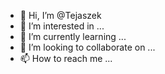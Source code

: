 - 👋 Hi, I’m @Tejaszek
- 👀 I’m interested in ...
- 🌱 I’m currently learning ...
- 💞️ I’m looking to collaborate on ...
- 📫 How to reach me ...

<!---
Tejaszek/Tejaszek is a ✨ special ✨ repository because its `README.md` (this file) appears on your GitHub profile.
You can click the Preview link to take a look at your changes.
--->
